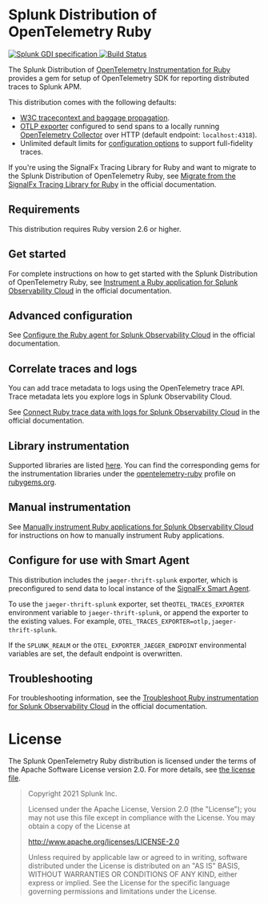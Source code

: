 # Splunk Distribution of OpenTelemetry Ruby

<p align="left">
  <a href="https://github.com/signalfx/gdi-specification/releases/tag/v1.2.0">
    <img alt="Splunk GDI specification" src="https://img.shields.io/badge/GDI-1.2.0-blueviolet?style=for-the-badge">
  </a>
  <a href="https://github.com/signalfx/splunk-otel-ruby/actions?query=workflow%3A%22Ruby+CI%22">
    <img alt="Build Status" src="https://img.shields.io/github/workflow/status/signalfx/splunk-otel-ruby/Ruby%20CI?style=for-the-badge">
  </a>
</p>

The Splunk Distribution of [OpenTelemetry Instrumentation for
Ruby](https://github.com/open-telemetry/opentelemetry-ruby) provides a gem for
setup of OpenTelemetry SDK for reporting distributed traces to Splunk
APM.

This distribution comes with the following defaults:

- [W3C tracecontext and baggage propagation](https://www.w3.org/TR/trace-context).
- [OTLP exporter](https://rubygems.org/gems/opentelemetry-exporter-otlp)
  configured to send spans to a locally running [OpenTelemetry
  Collector](https://github.com/open-telemetry/opentelemetry-collector) over
  HTTP (default endpoint: `localhost:4318`).
- Unlimited default limits for [configuration options](#trace-configuration) to
  support full-fidelity traces.

If you're using the SignalFx Tracing Library for Ruby and want to migrate to the Splunk Distribution of OpenTelemetry Ruby, see [Migrate from the SignalFx Tracing Library for Ruby](https://quickdraw.splunk.com/redirect/?product=Observability&version=current&location=ruby.migrate) in the official documentation.

## Requirements

This distribution requires Ruby version 2.6 or higher.

## Get started

For complete instructions on how to get started with the Splunk Distribution of OpenTelemetry Ruby, see [Instrument a Ruby application for Splunk Observability Cloud](https://quickdraw.splunk.com/redirect/?product=Observability&version=current&location=ruby.application) in the official documentation.

## Advanced configuration

See [Configure the Ruby agent for Splunk Observability Cloud](https://quickdraw.splunk.com/redirect/?product=Observability&version=current&location=ruby.configuration) in the official documentation.

## Correlate traces and logs

You can add trace metadata to logs using the OpenTelemetry trace API. Trace
metadata lets you explore logs in Splunk Observability Cloud.

See [Connect Ruby trace data with logs for Splunk Observability Cloud](https://quickdraw.splunk.com/redirect/?product=Observability&version=current&location=ruby.trace.logs) in the official documentation.

## Library instrumentation

Supported libraries are listed
[here](https://github.com/open-telemetry/opentelemetry-ruby-contrib/tree/main/instrumentation).
You can find the corresponding gems for the instrumentation libraries under the
[opentelemetry-ruby](https://rubygems.org/profiles/opentelemetry-ruby) profile
on [rubygems.org](https://rubygems.org).


## Manual instrumentation

See [Manually instrument Ruby applications for Splunk Observability Cloud](https://quickdraw.splunk.com/redirect/?product=Observability&version=current&location=ruby.manual.instrumentation) for instructions on how to manually instrument Ruby applications.

## Configure for use with Smart Agent

This distribution includes the `jaeger-thrift-splunk` exporter, which is preconfigured to send data to local instance of the [SignalFx Smart Agent](https://github.com/signalfx/signalfx-agent).

To use the `jaeger-thrift-splunk` exporter, set the`OTEL_TRACES_EXPORTER` environment variable to `jaeger-thrift-splunk`, or append the exporter to the existing values. For example,  `OTEL_TRACES_EXPORTER=otlp,jaeger-thrift-splunk`.

If the `SPLUNK_REALM` or the `OTEL_EXPORTER_JAEGER_ENDPOINT` environmental variables are set, the default endpoint is overwritten.

## Troubleshooting

For troubleshooting information, see the [Troubleshoot Ruby instrumentation for Splunk Observability Cloud](https://quickdraw.splunk.com/redirect/?product=Observability&version=current&location=ruby.troubleshooting) in the official documentation.

# License

The Splunk OpenTelemetry Ruby distribution is licensed under the terms of the
Apache Software License version 2.0. For more details, see [the license
file](./LICENSE).

> Copyright 2021 Splunk Inc.
>
> Licensed under the Apache License, Version 2.0 (the "License"); you may not use this file except in compliance with the License. You may obtain a copy of the License at
>
> http://www.apache.org/licenses/LICENSE-2.0
>
> Unless required by applicable law or agreed to in writing, software distributed under the License is distributed on an "AS IS" BASIS, WITHOUT WARRANTIES OR CONDITIONS OF ANY KIND, either express or implied. See the License for the specific language governing permissions and limitations under the License.

